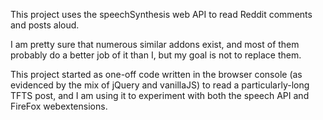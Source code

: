 This project uses the speechSynthesis web API to read Reddit comments and posts aloud.

I am pretty sure that numerous similar addons exist, and most of them probably do a 
better job of it than I, but my goal is not to replace them. 

This project started as one-off code written in the browser console (as evidenced by the mix
 of jQuery and vanillaJS) to read a particularly-long TFTS post, and I am using it to
 experiment with both the speech API and FireFox webextensions.
